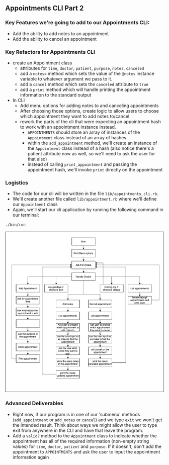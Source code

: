## Appointments CLI Part 2
### Key Features we're going to add to our Appointments CLI:

- Add the ability to add notes to an appointment
- Add the ability to cancel an appointment

### Key Refactors for Appointments CLI

- create an Appointment class
  - attributes for `time`, `doctor`, `patient`, `purpose`, `notes`, `canceled`
  - add a `notes=` method which sets the value of the `@notes` instance variable to whatever argument we pass to it.
  - add a `cancel` method which sets the `canceled` attribute to `true`
  - add a `print` method which will handle printing the appointment information to the standard output
- In CLI
  - Add menu options for adding notes to and canceling appointments
  - After choosing those options, create logic to allow users to choose which appointment they want to add notes to/cancel
  - rework the parts of the cli that were expecting an appointment hash to work with an appointment instance instead.
    - `APPOINTMENTS` should store an array of instances of the `Appointment` class instead of an array of hashes
    - within the `add_appointment` method, we'll create an instance of the `Appointment` class instead of a hash (also notice there's a patient attribute now as well, so we'll need to ask the user for that also)
    - instead of calling `print_appointment` and passing the appointment hash, we'll invoke `print` directly on the appointment

### Logistics

- The code for our cli will be written in the file `lib/appointments_cli.rb`. 
- We'll create another file called `lib/appointment.rb` where we'll define our `Appointment` class
- Again, we'll start our cli application by running the following command in our terminal:

```bash
./bin/run
```

![Program Flow](./program-flow.png)

### Advanced Deliverables

- Right now, if our program is in one of our 'submenu' methods (`add_appointment` or `add_notes` or `cancel`) and we type `exit` we won't get the intended result. Think about ways we might allow the user to type exit from anywhere in the CLI and have that leave the program.
- Add a `valid?` method to the `Appointment` class to indicate whether the appointment has all of the required information (non-empty string values) for `time`, `doctor`, `patient` and `purpose`. If it doesn't, don't add the appointment to `APPOINTMENTS` and ask the user to input the appointment information again
